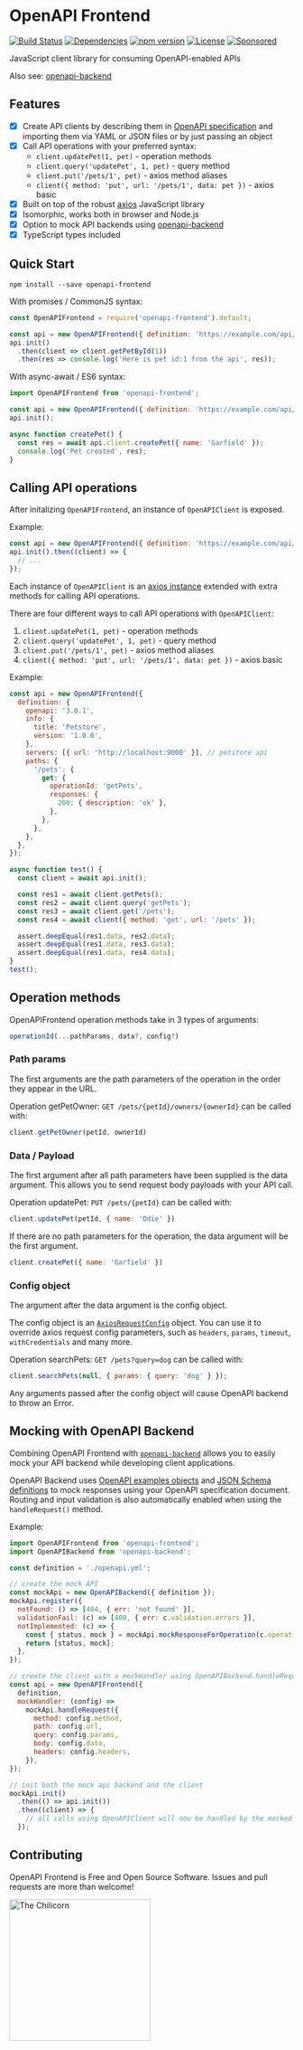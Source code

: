 # OpenAPI Frontend
[![Build Status](https://travis-ci.org/anttiviljami/openapi-frontend.svg?branch=master)](https://travis-ci.org/anttiviljami/openapi-frontend)
[![Dependencies](https://david-dm.org/anttiviljami/openapi-frontend.svg)](https://david-dm.org/anttiviljami/openapi-frontend)
[![npm version](https://img.shields.io/npm/v/openapi-frontend.svg)](https://www.npmjs.com/package/openapi-frontend)
[![License](http://img.shields.io/:license-mit-blue.svg)](https://github.com/anttiviljami/openapi-frontend/blob/master/LICENSE)
[![Sponsored](https://img.shields.io/badge/chilicorn-sponsored-brightgreen.svg?logo=data%3Aimage%2Fpng%3Bbase64%2CiVBORw0KGgoAAAANSUhEUgAAAA4AAAAPCAMAAADjyg5GAAABqlBMVEUAAAAzmTM3pEn%2FSTGhVSY4ZD43STdOXk5lSGAyhz41iz8xkz2HUCWFFhTFFRUzZDvbIB00Zzoyfj9zlHY0ZzmMfY0ydT0zjj92l3qjeR3dNSkoZp4ykEAzjT8ylUBlgj0yiT0ymECkwKjWqAyjuqcghpUykD%2BUQCKoQyAHb%2BgylkAyl0EynkEzmkA0mUA3mj86oUg7oUo8n0k%2FS%2Bw%2Fo0xBnE5BpU9Br0ZKo1ZLmFZOjEhesGljuzllqW50tH14aS14qm17mX9%2Bx4GAgUCEx02JySqOvpSXvI%2BYvp2orqmpzeGrQh%2Bsr6yssa2ttK6v0bKxMBy01bm4zLu5yry7yb29x77BzMPCxsLEzMXFxsXGx8fI3PLJ08vKysrKy8rL2s3MzczOH8LR0dHW19bX19fZ2dna2trc3Nzd3d3d3t3f39%2FgtZTg4ODi4uLj4%2BPlGxLl5eXm5ubnRzPn5%2Bfo6Ojp6enqfmzq6urr6%2Bvt7e3t7u3uDwvugwbu7u7v6Obv8fDz8%2FP09PT2igP29vb4%2BPj6y376%2Bu%2F7%2Bfv9%2Ff39%2Fv3%2BkAH%2FAwf%2FtwD%2F9wCyh1KfAAAAKXRSTlMABQ4VGykqLjVCTVNgdXuHj5Kaq62vt77ExNPX2%2Bju8vX6%2Bvr7%2FP7%2B%2FiiUMfUAAADTSURBVAjXBcFRTsIwHAfgX%2FtvOyjdYDUsRkFjTIwkPvjiOTyX9%2FAIJt7BF570BopEdHOOstHS%2BX0s439RGwnfuB5gSFOZAgDqjQOBivtGkCc7j%2B2e8XNzefWSu%2BsZUD1QfoTq0y6mZsUSvIkRoGYnHu6Yc63pDCjiSNE2kYLdCUAWVmK4zsxzO%2BQQFxNs5b479NHXopkbWX9U3PAwWAVSY%2FpZf1udQ7rfUpQ1CzurDPpwo16Ff2cMWjuFHX9qCV0Y0Ok4Jvh63IABUNnktl%2B6sgP%2BARIxSrT%2FMhLlAAAAAElFTkSuQmCC)](http://spiceprogram.org/oss-sponsorship)

JavaScript client library for consuming OpenAPI-enabled APIs

Also see: [openapi-backend](https://github.com/anttiviljami/openapi-backend)

## Features

- [x] Create API clients by describing them in [OpenAPI specification](https://github.com/OAI/OpenAPI-Specification)
and importing them via YAML or JSON files or by just passing an object
- [x] Call API operations with your preferred syntax:
  - `client.updatePet(1, pet)` - operation methods
  - `client.query('updatePet', 1, pet)` - query method
  - `client.put('/pets/1', pet)` - axios method aliases
  - `client({ method: 'put', url: '/pets/1', data: pet })` - axios basic
- [x] Built on top of the robust [axios](https://github.com/axios/axios) JavaScript library
- [x] Isomorphic, works both in browser and Node.js
- [x] Option to mock API backends using [openapi-backend](https://github.com/anttiviljami/openapi-backend)
- [x] TypeScript types included

## Quick Start

```
npm install --save openapi-frontend
```

With promises / CommonJS syntax:

```javascript
const OpenAPIFrontend = require('openapi-frontend').default;

const api = new OpenAPIFrontend({ definition: 'https://example.com/api/openapi.json' });
api.init()
  .then(client => client.getPetById(1))
  .then(res => console.log('Here is pet id:1 from the api', res));
```

With async-await / ES6 syntax:

```javascript
import OpenAPIFrontend from 'openapi-frontend';

const api = new OpenAPIFrontend({ definition: 'https://example.com/api/openapi.json' });
api.init();

async function createPet() {
  const res = await api.client.createPet({ name: 'Garfield' });
  console.log('Pet created', res);
}
```

## Calling API operations

After initalizing `OpenAPIFrontend`, an instance of `OpenAPIClient` is exposed.

Example:
```javascript
const api = new OpenAPIFrontend({ definition: 'https://example.com/api/openapi.json' });
api.init().then((client) => {
  // ...
});
```

Each instance of `OpenAPIClient` is an [axios instance](https://github.com/axios/axios#creating-an-instance) extended
with extra methods for calling API operations.

There are four different ways to call API operations with `OpenAPIClient`:

1. `client.updatePet(1, pet)` - operation methods
2. `client.query('updatePet', 1, pet)` - query method
3. `client.put('/pets/1', pet)` - axios method aliases
4. `client({ method: 'put', url: '/pets/1', data: pet })` - axios basic

Example:
```javascript
const api = new OpenAPIFrontend({
  definition: {
    openapi: '3.0.1',
    info: {
      title: 'Petstore',
      version: '1.0.0',
    },
    servers: [{ url: 'http://localhost:9000' }], // petstore api
    paths: {
      '/pets': {
        get: {
          operationId: 'getPets',
          responses: {
            200: { description: 'ok' },
          },
        },
      },
    },
  },
});

async function test() {
  const client = await api.init();

  const res1 = await client.getPets();
  const res2 = await client.query('getPets');
  const res3 = await client.get('/pets');
  const res4 = await client({ method: 'get', url: '/pets' });

  assert.deepEqual(res1.data, res2.data);
  assert.deepEqual(res1.data, res3.data);
  assert.deepEqual(res1.data, res4.data);
}
test();
```

## Operation methods

OpenAPIFrontend operation methods take in 3 types of arguments:

```javascript
operationId(...pathParams, data?, config?)
```

### Path params

The first arguments are the path parameters of the operation in the order they appear in the URL.

Operation getPetOwner: `GET /pets/{petId}/owners/{ownerId}` can be called with:

```javascript
client.getPetOwner(petId, ownerId)
```

### Data / Payload

The first argument after all path parameters have been supplied is the data argument. This allows you to send
request body payloads with your API call.

Operation updatePet: `PUT /pets/{petId}` can be called with:

```javascript
client.updatePet(petId, { name: 'Odie' })
```

If there are no path parameters for the operation, the data argument will be the first argument.

```javascript
client.createPet({ name: 'Garfield' })
```

### Config object

The argument after the data argument is the config object.

The config object is an [`AxiosRequestConfig`](https://github.com/axios/axios#request-config) object. You can use it to
override axios request config parameters, such as `headers`, `params`, `timeout`, `withCredentials` and many more.

Operation searchPets: `GET /pets?query=dog` can be called with:

```javascript
client.searchPets(null, { params: { query: 'dog' } });
```

Any arguments passed after the config object will cause OpenAPI backend to throw an Error.

## Mocking with OpenAPI Backend

Combining OpenAPI Frontend with [`openapi-backend`](https://github.com/anttiviljami/openapi-backend) allows you to
easily mock your API backend while developing client applications.

OpenAPI Backend uses [OpenAPI examples objects](https://github.com/OAI/OpenAPI-Specification/blob/master/versions/3.0.2.md#example-object)
and [JSON Schema definitions](https://github.com/OAI/OpenAPI-Specification/blob/master/versions/3.0.2.md#schema-object)
to mock responses using your OpenAPI specification document. Routing and input validation is also automatically enabled
when using the `handleRequest()` method.

Example:
```javascript
import OpenAPIFrontend from 'openapi-frontend';
import OpenAPIBackend from 'openapi-backend';

const definition = './openapi.yml';

// create the mock API
const mockApi = new OpenAPIBackend({ definition });
mockApi.register({
  notFound: () => [404, { err: 'not found' }],
  validationFail: (c) => [400, { err: c.validation.errors }],
  notImplemented: (c) => {
    const { status, mock } = mockApi.mockResponseForOperation(c.operation.operationId);
    return [status, mock];
  },
});

// create the client with a mockHandler using OpenAPIBackend.handleRequest()
const api = new OpenAPIFrontend({
  definition,
  mockHandler: (config) =>
    mockApi.handleRequest({
      method: config.method,
      path: config.url,
      query: config.params,
      body: config.data,
      headers: config.headers,
    }),
});

// init both the mock api backend and the client
mockApi.init()
  .then(() => api.init())
  .then((client) => {
    // all calls using OpenAPIClient will now be handled by the mocked OpenAPI backend
  });
```

## Contributing

OpenAPI Frontend is Free and Open Source Software. Issues and pull requests are more than welcome!

[<img alt="The Chilicorn" src="http://spiceprogram.org/assets/img/chilicorn_sticker.svg" width="250" height="250">](https://spiceprogram.org/oss-sponsorship)

